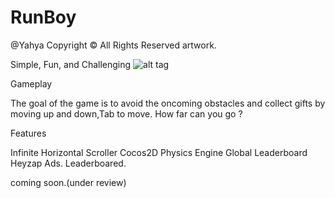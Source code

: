 RunBoy
========
@Yahya
Copyright © All Rights Reserved artwork.

Simple, Fun, and Challenging
![alt tag](http://s29.postimg.org/x1pslwapz/image.png)

Gameplay

The goal of the game is to avoid the oncoming obstacles and collect gifts by moving up and down,Tab to move.
How far can you go ?


Features

Infinite Horizontal Scroller
Cocos2D Physics Engine
Global Leaderboard
Heyzap Ads.
Leaderboared.


coming soon.(under review)